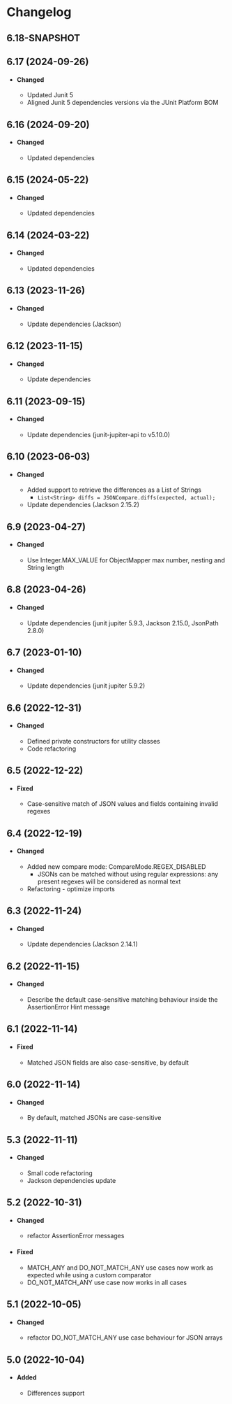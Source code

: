 # Changelog

## 6.18-SNAPSHOT

## 6.17 (2024-09-26)
- #### Changed
  - Updated Junit 5
  - Aligned Junit 5 dependencies versions via the JUnit Platform BOM

## 6.16 (2024-09-20)
- #### Changed
  - Updated dependencies
  
## 6.15 (2024-05-22)
- #### Changed
  - Updated dependencies

## 6.14 (2024-03-22)
- #### Changed
  - Updated dependencies

## 6.13 (2023-11-26)
- #### Changed
  - Update dependencies (Jackson)

## 6.12 (2023-11-15)
- #### Changed
  - Update dependencies

## 6.11 (2023-09-15)
- #### Changed
  - Update dependencies (junit-jupiter-api to v5.10.0)  
  
## 6.10 (2023-06-03)
- #### Changed
  - Added support to retrieve the differences as a List of Strings
    - `List<String> diffs = JSONCompare.diffs(expected, actual);`
  - Update dependencies (Jackson 2.15.2)


## 6.9 (2023-04-27)
- #### Changed
  - Use Integer.MAX_VALUE for ObjectMapper max number, nesting and String length  

## 6.8 (2023-04-26)
- #### Changed
  - Update dependencies (junit jupiter 5.9.3, Jackson 2.15.0, JsonPath 2.8.0) 

## 6.7 (2023-01-10)
- #### Changed
  - Update dependencies (junit jupiter 5.9.2)

## 6.6 (2022-12-31)
- #### Changed
  - Defined private constructors for utility classes  
  - Code refactoring  

## 6.5 (2022-12-22)
- #### Fixed
  - Case-sensitive match of JSON values and fields containing invalid regexes  

## 6.4 (2022-12-19)
- #### Changed
  - Added new compare mode: CompareMode.REGEX_DISABLED
    - JSONs can be matched without using regular expressions: any present regexes will be considered as normal text   
  - Refactoring - optimize imports  
  
## 6.3 (2022-11-24)
- #### Changed
  - Update dependencies (Jackson 2.14.1)

## 6.2 (2022-11-15)
- #### Changed
  - Describe the default case-sensitive matching behaviour inside the AssertionError Hint message  
  
## 6.1 (2022-11-14)
- #### Fixed
  - Matched JSON fields are also case-sensitive, by default  

## 6.0 (2022-11-14)
- #### Changed
  - By default, matched JSONs are case-sensitive

## 5.3 (2022-11-11)
- #### Changed
  - Small code refactoring
  - Jackson dependencies update
  
## 5.2 (2022-10-31)
- #### Changed
  - refactor AssertionError messages
- #### Fixed
  - MATCH_ANY and DO_NOT_MATCH_ANY use cases now work as expected while using a custom comparator  
  - DO_NOT_MATCH_ANY use case now works in all cases

## 5.1 (2022-10-05)
- #### Changed
  - refactor DO_NOT_MATCH_ANY use case behaviour for JSON arrays

## 5.0 (2022-10-04)
- #### Added
  - Differences support

